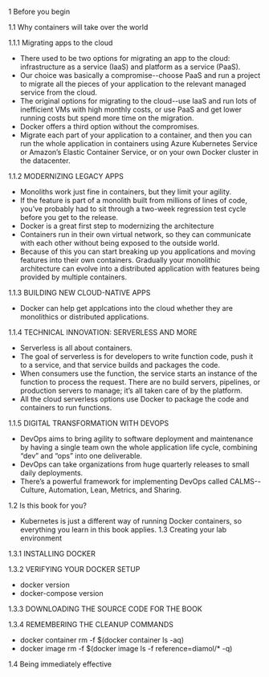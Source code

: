 1 Before you begin    

1.1 Why containers will take over the world  

1.1.1 Migrating apps to the cloud  
  - There used to be two options for migrating an app to the cloud: infrastructure as a service (IaaS) and platform as a service (PaaS).
  - Our choice was basically a compromise--choose PaaS and run a project to migrate all the pieces of your application to the relevant managed service from the cloud.
  - The original options for migrating to the cloud--use IaaS and run lots of inefficient VMs with high monthly costs, or use PaaS and get lower running costs but spend more time on the migration.
  - Docker offers a third option without the compromises.
  - Migrate each part of your application to a container, and then you can run the whole application in containers using Azure Kubernetes Service or Amazon’s Elastic Container Service, or on your own Docker cluster in the datacenter.

1.1.2 MODERNIZING LEGACY APPS
  - Monoliths work just fine in containers, but they limit your agility.
  - If the feature is part of a monolith built from millions of lines of code, you’ve probably had to sit through a two-week regression test cycle before you get to the release.
  - Docker is a great first step to modernizing the architecture
  - Containers run in their own virtual network, so they can communicate with each other without being exposed to the outside world.
  - Because of this you can start breaking up you applications and moving features into their own containers. Gradually your monolithic architecture can evolve into a distributed application with features being provided by multiple containers.

1.1.3 BUILDING NEW CLOUD-NATIVE APPS
  - Docker can help get applcations into the cloud whether they are monolithics or distributed applications.

1.1.4 TECHNICAL INNOVATION: SERVERLESS AND MORE
  - Serverless is all about containers.
  - The goal of serverless is for developers to write function code, push it to a service, and that service builds and packages the code.
  - When consumers use the function, the service starts an instance of the function to process the request. There are no build servers, pipelines, or production servers to manage; it’s all taken care of by the platform.
  - All the cloud serverless options use Docker to package the code and containers to run functions.

1.1.5 DIGITAL TRANSFORMATION WITH DEVOPS
  - DevOps aims to bring agility to software deployment and maintenance by having a single team own the whole application life cycle, combining “dev” and “ops” into one deliverable.
  - DevOps can take organizations from huge quarterly releases to small daily deployments.
  - There’s a powerful framework for implementing DevOps called CALMS--Culture, Automation, Lean, Metrics, and Sharing.

1.2 Is this book for you?
  - Kubernetes is just a different way of running Docker containers, so everything you learn in this book applies.
1.3 Creating your lab environment

1.3.1 INSTALLING DOCKER

1.3.2 VERIFYING YOUR DOCKER SETUP
  - docker version
  - docker-compose version

1.3.3 DOWNLOADING THE SOURCE CODE FOR THE BOOK

1.3.4 REMEMBERING THE CLEANUP COMMANDS
  - docker container rm -f $(docker container ls -aq)
  - docker image rm -f $(docker image ls -f reference=diamol/* -q)

1.4 Being immediately effective
